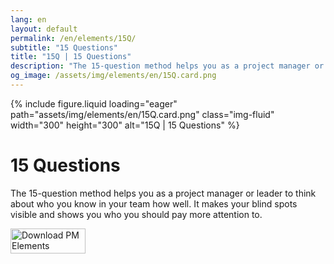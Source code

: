 ```yaml
---
lang: en
layout: default
permalink: /en/elements/15Q/
subtitle: "15 Questions"
title: "15Q | 15 Questions"
description: "The 15-question method helps you as a project manager or leader to think about who you know in your team how well. It makes your blind spots visible and shows you who you should pay more attention to."
og_image: /assets/img/elements/en/15Q.card.png
---
```


{% include figure.liquid loading="eager" path="assets/img/elements/en/15Q.card.png" class="img-fluid" width="300" height="300" alt="15Q | 15 Questions" %}

# 15 Questions

The 15-question method helps you as a project manager or leader to think about who you know in your team how well. It makes your blind spots visible and shows you who you should pay more attention to.

<a href="https://apps.apple.com/app/apple-store/id6738084498?pt=127441684&ct=website&mt=8">
  <img src="{{ "assets/img/en/appstore.png" | relative_url }}" width="120" height="40" alt="Download PM Elements">
</a>
